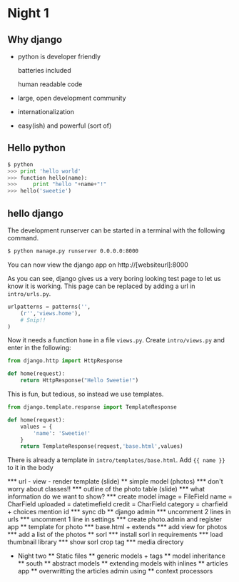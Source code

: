 Night 1
========

Why django
--------

* python is developer friendly

    batteries included

    human readable code

* large, open development community

* internationalization

* easy(ish) and powerful (sort of)

Hello python
--------

```python
$ python
>>> print 'hello world'
>>> function hello(name):
>>>     print "hello "+name+"!"
>>> hello('sweetie')
```

hello django
--------

The development runserver can be started in a terminal with the following command.

```bash
$ python manage.py runserver 0.0.0.0:8000
```

You can now view the django app on http://[websiteurl]:8000

As you can see, django gives us a very boring looking test page to let us know it is working.
This page can be replaced by adding a url in `intro/urls.py`.

```python
urlpatterns = patterns('',
    (r'','views.home'),
    # Snip!!
)
````

Now it needs a function	`home` in a file `views.py`. Create `intro/views.py` and enter in the following:

```python
from django.http import HttpResponse

def home(request):
    return HttpResponse("Hello Sweetie!")
```

This is fun, but tedious, so instead we use templates.

```python
from django.template.response import TemplateResponse

def home(request):
    values = {
        'name': 'Sweetie!'
    }
    return TemplateResponse(request,'base.html',values)
```

There is already a template in `intro/templates/base.html`. Add `{{ name }}` to it in the body

*** url - view - render template (slide)
** simple model (photos)
*** don't worry about classes!!
*** outline of the photo table (slide)
*** what information do we want to show?
*** create model
   image = FileField
   name = CharField
   uploaded = datetimefield
   credit = CharField
   category = charfield + choices
   mention id
*** sync db
** django admin
*** uncomment 2 lines in urls
*** uncomment 1 line in settings
*** create photo.admin and register app
** template for photo
*** base.html + extends
*** add view for photos
*** add a list of the photos
** sorl
*** install sorl in requirements
*** load thumbnail library
*** show sorl crop tag
*** media directory
* Night two
** Static files
** generic models + tags
** model inheritance
** south
** abstract models
** extending models with inlines
** articles app
** overwritting the articles admin using 
** context processors
